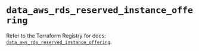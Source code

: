 # `data_aws_rds_reserved_instance_offering`

Refer to the Terraform Registry for docs: [`data_aws_rds_reserved_instance_offering`](https://registry.terraform.io/providers/hashicorp/aws/6.10.0/docs/data-sources/rds_reserved_instance_offering).
